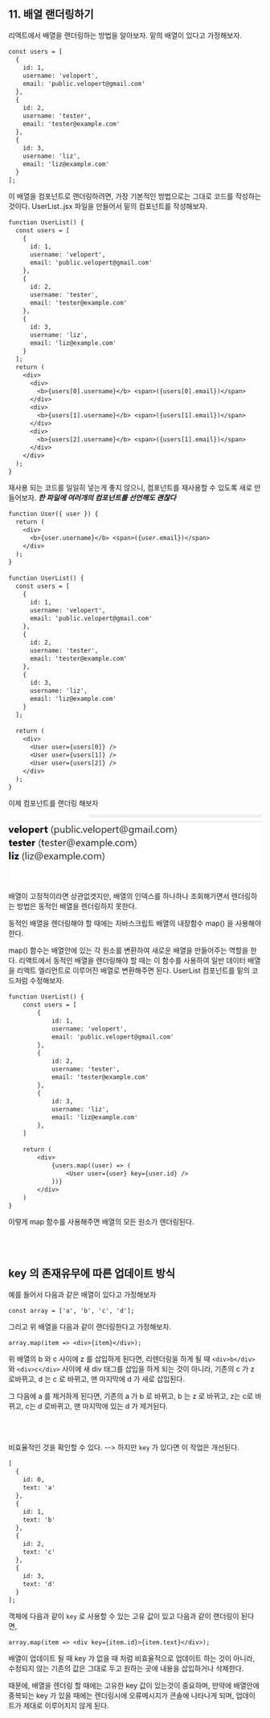 
## 11. 배열 랜더링하기

리액트에서 배열을 랜더링하는 방법을 알아보자.
밑의 배열이 있다고 가정해보자.
```
const users = [
  {
    id: 1,
    username: 'velopert',
    email: 'public.velopert@gmail.com'
  },
  {
    id: 2,
    username: 'tester',
    email: 'tester@example.com'
  },
  {
    id: 3,
    username: 'liz',
    email: 'liz@example.com'
  }
];
```
이 배열을 컴포넌트로 랜더링하려면, 가장 기본적인 방법으로는 그대로 코드를 작성하는 것이다.
UserList..jsx 파일을 만들어서 밑의 컴포넌트를 작성해보자.
```
function UserList() {
  const users = [
    {
      id: 1,
      username: 'velopert',
      email: 'public.velopert@gmail.com'
    },
    {
      id: 2,
      username: 'tester',
      email: 'tester@example.com'
    },
    {
      id: 3,
      username: 'liz',
      email: 'liz@example.com'
    }
  ];
  return (
    <div>
      <div>
        <b>{users[0].username}</b> <span>({users[0].email})</span>
      </div>
      <div>
        <b>{users[1].username}</b> <span>({users[1].email})</span>
      </div>
      <div>
        <b>{users[2].username}</b> <span>({users[1].email})</span>
      </div>
    </div>
  );
}
```
재사용 되는 코드를 일일히 넣는게 좋지 않으니, 컴포넌트를 재사용할 수 있도록 새로 만들어보자.
***한 파일에 여러개의 컴포넌트를 선언해도 괜찮다***
```
function User({ user }) {
  return (
    <div>
      <b>{user.username}</b> <span>({user.email})</span>
    </div>
  );
}

function UserList() {
  const users = [
    {
      id: 1,
      username: 'velopert',
      email: 'public.velopert@gmail.com'
    },
    {
      id: 2,
      username: 'tester',
      email: 'tester@example.com'
    },
    {
      id: 3,
      username: 'liz',
      email: 'liz@example.com'
    }
  ];

  return (
    <div>
      <User user={users[0]} />
      <User user={users[1]} />
      <User user={users[2]} />
    </div>
  );
}
```
이제 컴포넌트를 랜더링 해보자

![alt text](image-9.png)

배열이 고정적이라면 상관없겟지만, 배열의 인덱스를 하나하나 조회해가면서 렌더링하는 방법은 동적인 배열을 렌더링하지 못한다.

동적인 배열을 렌더링해야 할 때에는 자바스크립트 배열의 내장함수 map() 을 사용해야한다.

map() 함수는 배열안에 있는 각 원소를 변환하여 새로운 배열을 만들어주는 역할을 한다. 리액트에서 동적인 배열을 렌더링해야 할 때는 이 함수를 사용하여 일반 데이터 배열을 리액트 엘리먼트로 이루어진 배열로 변환해주면 된다.
UserList 컴포넌트를 밑의 코드처럼 수정해보자.
```
function UserList() {
    const users = [
        {
            id: 1,
            username: 'velopert',
            email: 'public.velopert@gmail.com'
        },
        {
            id: 2,
            username: 'tester',
            email: 'tester@example.com'
        },
        {
            id: 3,
            username: 'liz',
            email: 'liz@example.com'
        },
    ]

    return (
        <div>
            {users.map((user) => (
                <User user={user} key={user.id} />
            ))}
        </div>
    )
}
```
이렇게 map 함수를 사용해주면 배열의 모든 원소가 렌더링된다.

<br/>
<br/>

## key 의 존재유무에 따른 업데이트 방식

예를 들어서 다음과 같은 배열이 있다고 가정해보자
```
const array = ['a', 'b', 'c', 'd'];
```
그리고 위 배열을 다음과 같이 랜더링한다고 가정해보자.
```
array.map(item => <div>{item}</div>);
```
위 배열의 b 와 c 사이에 z 를 삽입하게 된다면, 리렌더링을 하게 될 때 `<div>b</div>` 와 `<div>c</div>` 사이에 새 div 태그를 삽입을 하게 되는 것이 아니라, 기존의 c 가 z 로바뀌고, d 는 c 로 바뀌고, 맨 마지막에 d 가 새로 삽입된다.

그 다음에 a 를 제거하게 된다면, 기존의 a 가 b 로 바뀌고, b 는 z 로 바뀌고, z는 c로 바뀌고, c는 d 로바뀌고, 맨 마지막에 있는 d 가 제거된다.

<br/>
<br/>

비효율적인 것을 확인할 수 있다.  -->  하지만 `key` 가 있다면 이 작업은 개선된다.
```
[
  {
    id: 0,
    text: 'a'
  },
  {
    id: 1,
    text: 'b'
  },
  {
    id: 2,
    text: 'c'
  },
  {
    id: 3,
    text: 'd'
  }
];
```
객체에 다음과 같이 `key` 로 사용할 수 있는 고유 값이 있고 다음과 같이 랜더링이 된다면,
```
array.map(item => <div key={item.id}>{item.text}</div>);
```
배열이 업데이트 될 때 key 가 없을 때 처럼 비효율적으로 업데이트 하는 것이 아니라, 수정되지 않는 기존의 값은 그대로 두고 원하는 곳에 내용을 삽입하거나 삭제한다.

때문에, 배열을 렌더링 할 때에는 고유한 key 값이 있는것이 중요하며, 만약에 배열안에 중복되는 key 가 있을 때에는 렌더링시에 오류메시지가 콘솔에 나타나게 되며, 업데이트가 제대로 이루어지지 않게 된다.